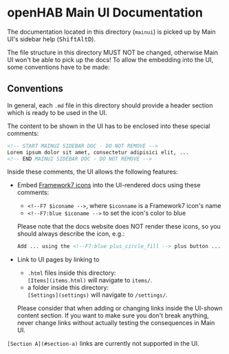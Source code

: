 # openHAB Main UI Documentation

The documentation located in this directory (`mainui`) is picked up by Main UI's sidebar help (<kbd>Shift</kbd><kbd>Alt</kbd><kbd>D</kbd>).

The file structure in this directory MUST NOT be changed, otherwise Main UI won't be able to pick up the docs!
To allow the embedding into the UI, some conventions have to be made:

## Conventions

In general, each `.md` file in this directory should provide a header section which is ready to be used in the UI.

The content to be shown in the UI has to be enclosed into these special comments:

```markdown
<!-- START MAINUI SIDEBAR DOC - DO NOT REMOVE -->
Lorem ipsum dolor sit amet, consectetur adipisici elit, ...
<!-- END MAINUI SIDEBAR DOC - DO NOT REMOVE -->
```

Inside these comments, the UI allows the following features:

- Embed [Framework7 icons](https://framework7.io/icons/) into the UI-rendered docs using these comments:
  - `<!--F7 $iconame -->`, where `$iconname` is a Framework7 icon's name
  - `<!--F7:blue $iconame -->` to set the icon's color to blue

  Please note that the docs website does NOT render these icons, so you should always describe the icon, e.g.:

  ```markdown
  Add ... using the <!--F7:blue plus_circle_fill --> plus button ...
  ```

- Link to UI pages by linking to
  - `.html` files inside this directory:<br>
    `[Items](items.html)` will navigate to `items/`.
  - a folder inside this directory:<br>
    `[Settings](settings)` will navigate to `/settings/`.

  Please consider that when adding or changing links inside the UI-shown content section.
  If you want to make sure you don't break anything, never change links without actually testing the consequences in Main UI.

`[Section A](#section-a)` links are currently not supported in the UI.
